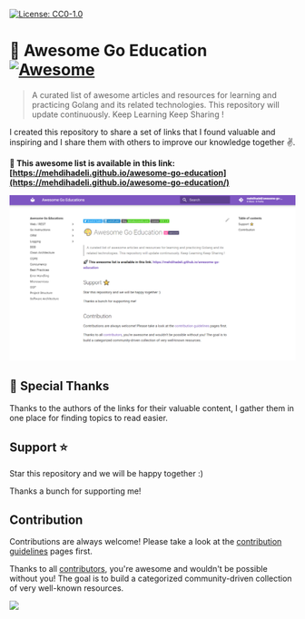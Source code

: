 [![License: CC0-1.0](https://img.shields.io/badge/License-CC0%201.0-brightgreen.svg?style=flat-square)](http://creativecommons.org/publicdomain/zero/1.0/)

# 🎨 Awesome Go Education [![Awesome](https://awesome.re/badge-flat2.svg)](https://awesome.re)
> A curated list of awesome articles and resources for learning and practicing Golang and its related technologies. This repository will update continuously. Keep Learning Keep Sharing !

I created this repository to share a set of links that I found valuable and inspiring and I share them with others to improve our knowledge together ✌️. 

**🚀 This awesome list is available in this link:**
**[https://mehdihadeli.github.io/awesome-go-education](https://mehdihadeli.github.io/awesome-go-education/)**

<a href="https://mehdihadeli.github.io/awesome-go-education"> ![home page](assets/home.png) </a>

## 🙏 Special Thanks

Thanks to the authors of the links for their valuable content, I gather them in one place for finding topics to read easier.


## Support ⭐

Star this repository and we will be happy together :)

Thanks a bunch for supporting me!

## Contribution

Contributions are always welcome! Please take a look at the [contribution guidelines](https://github.com/mehdihadeli/awesome-go-education/blob/master/contributing.md) pages first.

Thanks to all [contributors](https://github.com/mehdihadeli/awesome-go-education/graphs/contributors), you're awesome and wouldn't be possible without you! The goal is to build a categorized community-driven collection of very well-known resources.

<a href="https://github.com/mehdihadeli/awesome-go-education/graphs/contributors">
  <img src="https://contrib.rocks/image?repo=mehdihadeli/awesome-go-education" />
</a>

